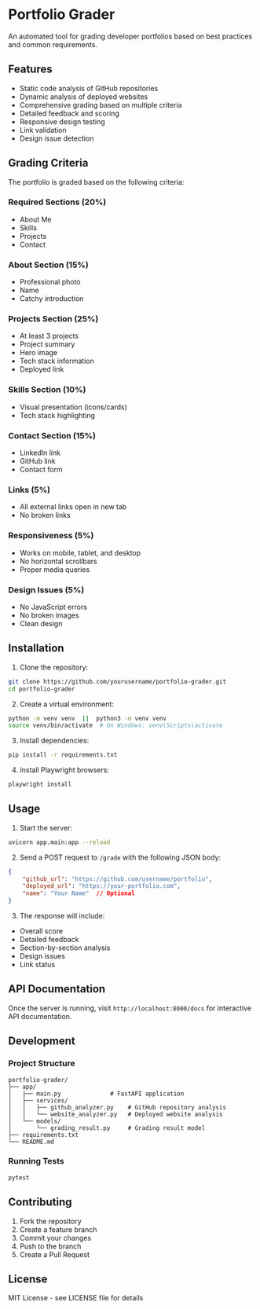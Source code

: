 # Portfolio Grader

An automated tool for grading developer portfolios based on best practices and common requirements.

## Features

- Static code analysis of GitHub repositories
- Dynamic analysis of deployed websites
- Comprehensive grading based on multiple criteria
- Detailed feedback and scoring
- Responsive design testing
- Link validation
- Design issue detection

## Grading Criteria

The portfolio is graded based on the following criteria:

### Required Sections (20%)
- About Me
- Skills
- Projects
- Contact

### About Section (15%)
- Professional photo
- Name
- Catchy introduction

### Projects Section (25%)
- At least 3 projects
- Project summary
- Hero image
- Tech stack information
- Deployed link

### Skills Section (10%)
- Visual presentation (icons/cards)
- Tech stack highlighting

### Contact Section (15%)
- LinkedIn link
- GitHub link
- Contact form

### Links (5%)
- All external links open in new tab
- No broken links

### Responsiveness (5%)
- Works on mobile, tablet, and desktop
- No horizontal scrollbars
- Proper media queries

### Design Issues (5%)
- No JavaScript errors
- No broken images
- Clean design

## Installation

1. Clone the repository:
```bash
git clone https://github.com/yourusername/portfolio-grader.git
cd portfolio-grader
```

2. Create a virtual environment:
```bash
python -m venv venv  ||  python3 -m venv venv
source venv/bin/activate  # On Windows: venv\Scripts\activate
```

3. Install dependencies:
```bash
pip install -r requirements.txt
```

4. Install Playwright browsers:
```bash
playwright install
```

## Usage

1. Start the server:
```bash
uvicorn app.main:app --reload
```

2. Send a POST request to `/grade` with the following JSON body:
```json
{
    "github_url": "https://github.com/username/portfolio",
    "deployed_url": "https://your-portfolio.com",
    "name": "Your Name"  // Optional
}
```

3. The response will include:
- Overall score
- Detailed feedback
- Section-by-section analysis
- Design issues
- Link status

## API Documentation

Once the server is running, visit `http://localhost:8000/docs` for interactive API documentation.

## Development

### Project Structure
```
portfolio-grader/
├── app/
│   ├── main.py              # FastAPI application
│   ├── services/
│   │   ├── github_analyzer.py    # GitHub repository analysis
│   │   └── website_analyzer.py   # Deployed website analysis
│   └── models/
│       └── grading_result.py     # Grading result model
├── requirements.txt
└── README.md
```

### Running Tests
```bash
pytest
```

## Contributing

1. Fork the repository
2. Create a feature branch
3. Commit your changes
4. Push to the branch
5. Create a Pull Request

## License

MIT License - see LICENSE file for details 